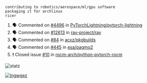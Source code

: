 ```
contributing to robotics/aerospace/ml/gpu software
packaging it for archlinux
ricer
```

<!--START_SECTION:activity-->
1. 🗣 Commented on [#4496](https://github.com/PyTorchLightning/pytorch-lightning/issues/4496) in [PyTorchLightning/pytorch-lightning](https://github.com/PyTorchLightning/pytorch-lightning)
2. 🗣 Commented on [#12613](https://github.com/ray-project/ray/issues/12613) in [ray-project/ray](https://github.com/ray-project/ray)
3. 🗣 Commented on [#84](https://github.com/acxz/pkgbuilds/issues/84) in [acxz/pkgbuilds](https://github.com/acxz/pkgbuilds)
4. 🗣 Commented on [#445](https://github.com/esa/pagmo2/issues/445) in [esa/pagmo2](https://github.com/esa/pagmo2)
5. ❗️ Closed issue [#10](https://github.com/rocm-arch/python-pytorch-rocm/issues/10) in [rocm-arch/python-pytorch-rocm](https://github.com/rocm-arch/python-pytorch-rocm)
<!--END_SECTION:activity-->


![statz](https://github-readme-stats.vercel.app/api?username=acxz&include_all_commits=true&show_icons=true)

[![lngwgez](https://github-readme-stats.vercel.app/api/top-langs/?username=acxz&layout=compact)](https://github.com/acxz/github-readme-stats)


<!--
**acxz/acxz** is a ✨ _special_ ✨ repository because its `README.md` (this file) appears on your GitHub profile.

Here are some ideas to get you started:

- 🔭 I’m currently working on ...
- 🌱 I’m currently learning ...
- 👯 I’m looking to collaborate on ...
- 🤔 I’m looking for help with ...
- 💬 Ask me about ...
- 📫 How to reach me: ...
- 😄 Pronouns: ...
- ⚡ Fun fact: ...
-->
